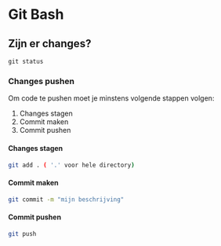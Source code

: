 # Git Bash

## Zijn er changes?

```console
git status
```

### Changes pushen

Om code te pushen moet je minstens volgende stappen volgen:

1. Changes stagen
2. Commit maken
3. Commit pushen

#### Changes stagen

```bash
git add . ( '.' voor hele directory)
```

#### Commit maken

```bash
git commit -m "mijn beschrijving"
```

#### Commit pushen

```bash
git push
```
